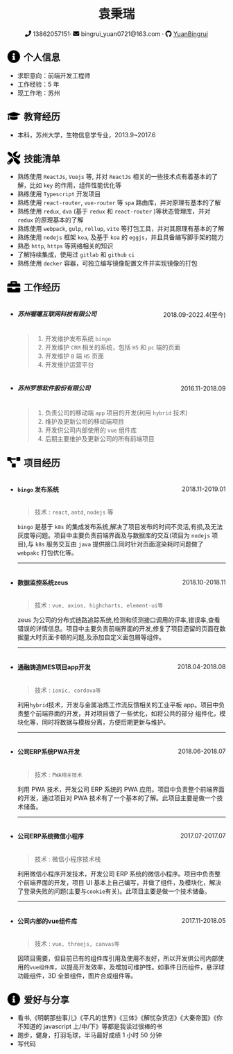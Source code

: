 <center>
  <h1>袁秉瑞</h1>
  <div style="display: flex; justify-content: center;">
    <div style="display: flex;align-items:center;">
      <img src="assets/phone-solid.svg" width="14px" style="padding-right: 4px">
      <span>13862057151</span>
    </div>
    ·
    <div style="display: flex;align-items:center;padding: 0 4px">
      <img src="assets/envelope-solid.svg" width="14px" style="padding-right: 4px">
      bingrui_yuan0721@163.com
    </div>
    ·
    <div style="display: flex;align-items:center;padding-left: 4px;">
      <img src="assets/github-brands.svg" width="14px" style="padding-right: 4px">
      <a href="https://github.com/YuanBingrui">YuanBingrui</a>
    </div>
  </div>
</center>

## <div style="display: flex;align-items:center;"><img src="assets/info-circle-solid.svg" width="30px" style="padding-right: 8px"> 个人信息 </div>

- 求职意向：前端开发工程师
- 工作经验：5 年
- 现工作地：苏州

## <div style="display: flex;align-items:center;"><img src="assets/graduation-cap-solid.svg" width="30px" style="padding-right: 8px"> 教育经历 </div>

- 本科，苏州大学，生物信息学专业，2013.9~2017.6

## <div style="display: flex;align-items:center;"><img src="assets/tools-solid.svg" width="30px" style="padding-right: 8px"> 技能清单 </div>

- 熟练使用 `ReactJs`, `Vuejs` 等, 并对 `ReactJs` 相关的一些技术点有着基本的了解，比如 `key` 的作用，组件性能优化等
- 熟练使用 `Typescript` 开发项目
- 熟练使用 `react-router`, `vue-router` 等 `spa` 路由库，并对原理有基本的了解
- 熟练使用 `redux`, `dva` (基于 `redux` 和 `react-router` )等状态管理库，并对 `redux` 的原理基本的了解
- 熟练使用 `webpack`, `gulp`, `rollup`, `vite` 等打包工具，并对其原理有基本的了解
- 熟练使用 `nodejs` 框架 `koa`, 及基于 `koa` 的 `eggjs`，并且具备编写脚手架的能力
- 熟悉 `http`, `https` 等网络相关的知识
- 了解持续集成，使用过 `gitlab` 和 `github` `ci`
- 熟练使用 `docker` 容器，可独立编写镜像配置文件并实现镜像的打包

## <div style="display: flex;align-items:center;"><img src="assets/briefcase-solid.svg" width="30px" style="padding-right: 8px"> 工作经历 </div>

- <div style="display: flex;justify-content: space-between;align-items:center;">
    <h5>苏州喔噻互联网科技有限公司</h5>
    2018.09-2022.4(至今)
  </div>

  > 1. 开发维护发布系统 `bingo`
  > 2. 开发维护 `CRM` 相关的系统，包括 `H5` 和 `pc` 端的页面
  > 3. 开发维护 `B` 端 `H5` 页面
  > 4. 开发维护运营平台

- <div style="display: flex;justify-content: space-between;align-items:center;">
    <h5>苏州罗想软件股份有限公司</h5>
    2016.11-2018.09
  </div>

  > 1. 负责公司的移动端 `app` 项目的开发(利用 `hybrid` 技术)
  > 2. 维护及更新公司的移动端项目
  > 3. 开发供公司内部使用的 `vue` 组件库
  > 4. 后期主要维护及更新公司的所有前端项目

## <div style="display: flex;align-items:center;"><img src="assets/project-diagram-solid.svg" width="30px" style="padding-right: 8px"> 项目经历 </div>

- <div style="display: flex;justify-content: space-between;align-items:center;">
    <h4><code>bingo</code> 发布系统</h4>
    2018.11-2019.01
  </div>

  > 技术 : `react`, `antd`, `nodejs` 等

  `bingo` 是基于 `k8s` 的集成发布系统,解决了项目发布的时间不灵活,有损,及无法灰度等问题。项目中主要负责前端界面及与数据库的交互(项目为 `nodejs` 项目),与 `k8s` 服务交互由 `java` 提供接口.同时针对页面渲染耗时问题做了 `webpakc` 打包优化等。

  ***

- <div style="display: flex;justify-content: space-between;align-items:center;">
    <h4>数据监控系统zeus</h4>
    2018.10-2018.11
  </div>

  > 技术 : `vue, axios, highcharts, element-ui等`

  zeus 为公司的分布式链路追踪系统,检测和侦测接口调用的评率,错误率,查看错误的详情信息。项目中主要负责前端界面的开发,修复了项目遗留的页面在数据量大时页面卡顿的问题,及添加自定义面包屑等组件。

  ***

- <div style="display: flex;justify-content: space-between;align-items:center;">
    <h4>通融铸造MES项目app开发</h4>
    2018.04-2018.08
  </div>

  > 技术 : `ionic, cordova等`

  利用`hybrid`技术，开发与金属冶炼工作流反馈相关的工业平板 app。项目中负责整个前端界面的开发，并对项目做了一些优化，如将公共的部分 组件化，模块化等，同时将数据与模板分离，方便后期更新与维护。

  ***

- <div style="display: flex;justify-content: space-between;align-items:center;">
    <h4>公司ERP系统PWA开发</h4>
    2018.06-2018.07
  </div>

  > 技术 : `PWA相关技术`

  利用 PWA 技术，开发公司 ERP 系统的 PWA 应用。项目中负责整个前端界面的开发，通过项目对 PWA 技术有了一个基本的了解。此项目主要是做一个技术储备。

  ***

- <div style="display: flex;justify-content: space-between;align-items:center;">
    <h4>公司ERP系统微信小程序</h4>
    2017.07-2017.07
  </div>

  > 技术 : 微信小程序技术栈

  利用微信小程序开发技术，开发公司 ERP 系统的微信小程序。项目中负责整个前端界面的开发，项目 UI 基本上自己编写，并做了组件，及模块化，解决了登录失败的问题(主要与`cookie`有关)。此项目主要是做一个技术储备。

  ***

- <div style="display: flex;justify-content: space-between;align-items:center;">
    <h4>公司内部的vue组件库</h4>
    2017.11-2018.05
  </div>

  > 技术 : `vue, threejs, canvas等`

  因项目需要，但目前已有的组件库引用及使用不友好，所以开发供公司内部使用的`vue组件库`，以提高开发效率，及增加可维护性。如事件日历组件，悬浮球功能组件，3D 全景组件，图片合成组件等。

## <div style="display: flex;align-items:center;"><img src="assets/info-circle-solid.svg" width="30px" style="padding-right: 8px"> 爱好与分享 </div>

- 看书,《明朝那些事儿》《平凡的世界》《三体》《解忧杂货店》《大秦帝国》《你不知道的 javascript 上/中/下》等都是我读过很棒的书
- 跑步，健身，打羽毛球，半马最好成绩 1 小时 50 分钟
- 写代码

